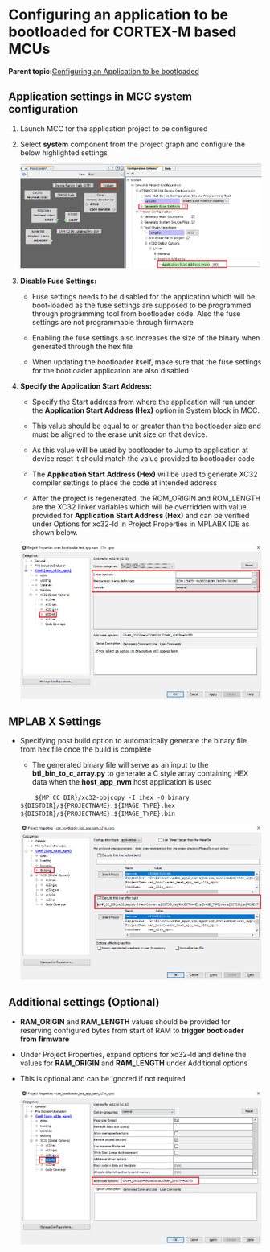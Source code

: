 # Configuring an application to be bootloaded for CORTEX-M based MCUs

**Parent topic:**[Configuring an Application to be bootloaded](GUID-1FAF8A87-195E-48BE-ADC4-614F430A19AE.md)

## Application settings in MCC system configuration

1.  Launch MCC for the application project to be configured

2.  Select **system** component from the project graph and configure the below highlighted settings

    ![application_config_mhc_setting.png](GUID-8D9BA07D-9C00-4BD6-AD12-6418A36E051E-low.png)

3.  **Disable Fuse Settings:**

    -   Fuse settings needs to be disabled for the application which will be boot-loaded as the fuse settings are supposed to be programmed through programming tool from bootloader code. Also the fuse settings are not programmable through firmware

    -   Enabling the fuse settings also increases the size of the binary when generated through the hex file

    -   When updating the bootloader itself, make sure that the fuse settings for the bootloader application are also disabled

4.  **Specify the Application Start Address:**

    -   Specify the Start address from where the application will run under the **Application Start Address \(Hex\)** option in System block in MCC.

    -   This value should be equal to or greater than the bootloader size and must be aligned to the erase unit size on that device.

    -   As this value will be used by bootloader to Jump to application at device reset it should match the value provided to bootloader code

    -   The **Application Start Address \(Hex\)** will be used to generate XC32 compiler settings to place the code at intended address

    -   After the project is regenerated, the ROM\_ORIGIN and ROM\_LENGTH are the XC32 linker variables which will be overridden with value provided for **Application Start Address \(Hex\)** and can be verified under Options for xc32-ld in Project Properties in MPLABX IDE as shown below.

    ![application_config_xc32_ld_rom.png](GUID-CD7ADA4F-B021-4554-A471-847841261FFD-low.png)


## MPLAB X Settings

-   Specifying post build option to automatically generate the binary file from hex file once the build is complete

    -   The generated binary file will serve as an input to the **btl\_bin\_to\_c\_array.py** to generate a C style array containing HEX data when the **host\_app\_nvm** host application is used

    ```
    	${MP_CC_DIR}/xc32-objcopy -I ihex -O binary ${DISTDIR}/${PROJECTNAME}.${IMAGE_TYPE}.hex ${DISTDIR}/${PROJECTNAME}.${IMAGE_TYPE}.bin
    ```

    ![application_config_post_build_script.png](GUID-97524091-B124-4574-AFF7-88C77B05FBBA-low.png)


## Additional settings \(Optional\)

-   **RAM\_ORIGIN** and **RAM\_LENGTH** values should be provided for reserving configured bytes from start of RAM to **trigger bootloader from firmware**

-   Under Project Properties, expand options for xc32-ld and define the values for **RAM\_ORIGIN** and **RAM\_LENGTH** under Additional options

-   This is optional and can be ignored if not required

    ![application_config_xc32_ld_ram.png](GUID-E7C52B4A-EB1C-4DE7-BB10-4BA5EDAB708D-low.png)


